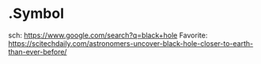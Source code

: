 # .Symbol
sch: https://www.google.com/search?q=black+hole Favorite: https://scitechdaily.com/astronomers-uncover-black-hole-closer-to-earth-than-ever-before/
